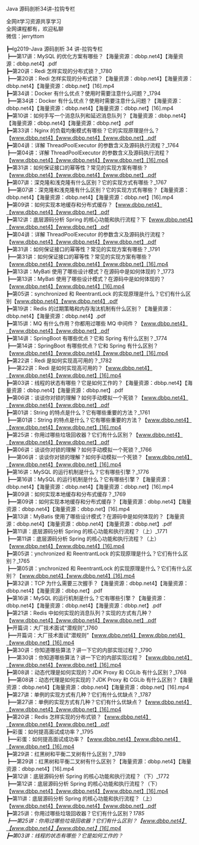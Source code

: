 Java 源码剖析34讲-拉钩专栏

全网it学习资源共享学习<br>全网课程都有，欢迎私聊<br>微信：jerryttom<br>

┣━lg2019-Java 源码剖析 34 讲-拉钩专栏<br> ┣━第17讲：MySQL 的优化方案有哪些？【海量资源：dbbp.net4】【海量资源：dbbp.net4】.pdf<br> ┣━第20讲：Redi 怎样实现的分布式锁？_1780<br> ┣━第20讲：Redi 怎样实现的分布式锁？【海量资源：dbbp.net4】【海量资源：dbbp.net4】【海量资源：dbbp.net】[16].mp4<br> ┣━第34讲：Docker 有什么优点？使用时需要注意什么问题？_1794<br> ┣━第34讲：Docker 有什么优点？使用时需要注意什么问题？【海量资源：dbbp.net4】【海量资源：dbbp.net4】【海量资源：dbbp.net】[16].mp4<br> ┣━第10讲：如何手写一个消息队列和延迟消息队列？【海量资源：dbbp.net4】【海量资源：dbbp.net4】【海量资源：dbbp.net】.pdf<br> ┣━第33讲：Nginx 的负载均衡模式有哪些？它的实现原理是什么？【www.dbbp.net4】【www.dbbp.net4】【www.dbbp.net】.pdf<br> ┣━第04讲：详解 ThreadPoolExecutor 的参数含义及源码执行流程？_1764<br> ┣━第04讲：详解 ThreadPoolExecutor 的参数含义及源码执行流程？【www.dbbp.net4】【www.dbbp.net4】【www.dbbp.net】[16].mp4<br> ┣━第31讲：如何保证接口的幂等性？常见的实现方案有哪些？【www.dbbp.net4】【www.dbbp.net4】【www.dbbp.net】.pdf<br> ┣━第07讲：深克隆和浅克隆有什么区别？它的实现方式有哪些？_1767<br> ┣━第07讲：深克隆和浅克隆有什么区别？它的实现方式有哪些？【海量资源：dbbp.net4】【海量资源：dbbp.net4】【海量资源：dbbp.net】[16].mp4<br> ┣━第09讲：如何实现本地缓存和分布式缓存？【www.dbbp.net4】【www.dbbp.net4】【www.dbbp.net】.pdf<br> ┣━第12讲：底层源码分析 Spring 的核心功能和执行流程？下【www.dbbp.net4】【www.dbbp.net4】【www.dbbp.net】.pdf<br> ┣━第04讲：详解 ThreadPoolExecutor 的参数含义及源码执行流程？【www.dbbp.net4】【www.dbbp.net4】【www.dbbp.net】.pdf<br> ┣━第31讲：如何保证接口的幂等性？常见的实现方案有哪些？_1791<br> ┣━第31讲：如何保证接口的幂等性？常见的实现方案有哪些？【www.dbbp.net4】【www.dbbp.net4】【www.dbbp.net】[16].mp4<br> ┣━第13讲：MyBati 使用了哪些设计模式？在源码中是如何体现的？_1773<br> ┣━第13讲：MyBati 使用了哪些设计模式？在源码中是如何体现的？【www.dbbp.net4】【www.dbbp.net4】[16].mp4<br> ┣━第05讲：synchronized 和 ReentrantLock 的实现原理是什么？它们有什么区别【www.dbbp.net4】【www.dbbp.net4】.pdf<br> ┣━第19讲：Redis 的过期策略和内存淘汰机制有什么区别？【海量资源：dbbp.net4】【海量资源：dbbp.net4】.pdf<br> ┣━第15讲：MQ 有什么作用？你都用过哪些 MQ 中间件？【www.dbbp.net4】【www.dbbp.net4】【www.dbbp.net】.pdf<br> ┣━第14讲：SpringBoot 有哪些优点？它和 Spring 有什么区别？_1774<br> ┣━第14讲：SpringBoot 有哪些优点？它和 Spring 有什么区别？【www.dbbp.net4】【www.dbbp.net4】【www.dbbp.net】[16].mp4<br> ┣━第22讲：Redi 是如何实现高可用的？_1782<br> ┣━第22讲：Redi 是如何实现高可用的？【www.dbbp.net4】【www.dbbp.net4】【www.dbbp.net】[16].mp4<br> ┣━第03讲：线程的状态有哪些？它是如何工作的？【海量资源：dbbp.net4】【海量资源：dbbp.net4】【海量资源：dbbp.net】.pdf<br> ┣━第06讲：谈谈你对锁的理解？如何手动模拟一个死锁？【www.dbbp.net4】【www.dbbp.net4】【www.dbbp.net】.pdf<br> ┣━第01讲：String 的特点是什么？它有哪些重要的方法？_1761<br> ┣━第01讲：String 的特点是什么？它有哪些重要的方法？【www.dbbp.net4】【www.dbbp.net4】【www.dbbp.net】[16].mp4<br> ┣━第25讲：你用过哪些垃圾回收器？它们有什么区别？【www.dbbp.net4】【www.dbbp.net4】【www.dbbp.net】.pdf<br> ┣━第06讲：谈谈你对锁的理解？如何手动模拟一个死锁？_1766<br> ┣━第06讲：谈谈你对锁的理解？如何手动模拟一个死锁？【www.dbbp.net4】【www.dbbp.net4】【www.dbbp.net】[16].mp4<br> ┣━第16讲：MySQL 的运行机制是什么？它有哪些引擎？_1776<br> ┣━第16讲：MySQL 的运行机制是什么？它有哪些引擎？【海量资源：dbbp.net4】【海量资源：dbbp.net4】【海量资源：dbbp.net】[16].mp4<br> ┣━第09讲：如何实现本地缓存和分布式缓存？_1769<br> ┣━第09讲：如何实现本地缓存和分布式缓存？【海量资源：dbbp.net4】【海量资源：dbbp.net4】【海量资源：dbbp.net】[16].mp4<br> ┣━第13讲：MyBatis 使用了哪些设计模式？在源码中是如何体现的？【海量资源：dbbp.net4】【海量资源：dbbp.net4】【海量资源：dbbp.net】.pdf<br> ┣━第11讲：底层源码分析 Spring 的核心功能和执行流程？（上）_1771<br> ┣━第11讲：底层源码分析 Spring 的核心功能和执行流程？（上）【www.dbbp.net4】【www.dbbp.net4】[16].mp4<br> ┣━第05讲：ynchronized 和 ReentrantLock 的实现原理是什么？它们有什么区别？_1765<br> ┣━第05讲：ynchronized 和 ReentrantLock 的实现原理是什么？它们有什么区别？【www.dbbp.net4】【www.dbbp.net4】[16].mp4<br> ┣━第32讲：TCP 为什么需要三次握手？【海量资源：dbbp.net4】【海量资源：dbbp.net4】【海量资源：dbbp.net】.pdf<br> ┣━第16讲：MySQL 的运行机制是什么？它有哪些引擎？【海量资源：dbbp.net4】【海量资源：dbbp.net4】【海量资源：dbbp.net】.pdf<br> ┣━第21讲：Redis 中如何实现的消息队列？实现的方式有几种？【www.dbbp.net4】【www.dbbp.net4】【www.dbbp.net】.pdf<br> ┣━开篇词：大厂技术面试“潜规则”_1760<br> ┣━开篇词：大厂技术面试“潜规则”【www.dbbp.net4】【www.dbbp.net4】【www.dbbp.net】[16].mp4<br> ┣━第30讲：你知道哪些算法？讲一下它的内部实现过程？_1790<br> ┣━第30讲：你知道哪些算法？讲一下它的内部实现过程？【www.dbbp.net4】【www.dbbp.net4】【www.dbbp.net】[16].mp4<br> ┣━第08讲：动态代理是如何实现的？JDK Proxy 和 CGLib 有什么区别？_1768<br> ┣━第08讲：动态代理是如何实现的？JDK Proxy 和 CGLib 有什么区别？【海量资源：dbbp.net4】【海量资源：dbbp.net4】【海量资源：dbbp.net】[16].mp4<br> ┣━第27讲：单例的实现方式有几种？它们有什么优缺点？_1787<br> ┣━第27讲：单例的实现方式有几种？它们有什么优缺点？【www.dbbp.net4】【www.dbbp.net4】【www.dbbp.net】[16].mp4<br> ┣━第20讲：Redis 怎样实现的分布式锁？【www.dbbp.net4】【www.dbbp.net4】【www.dbbp.net】.pdf<br> ┣━彩蛋：如何提高面试成功率？_1795<br> ┣━彩蛋：如何提高面试成功率？【www.dbbp.net4】【www.dbbp.net4】【www.dbbp.net】[16].mp4<br> ┣━第29讲：红黑树和平衡二叉树有什么区别？_1789<br> ┣━第29讲：红黑树和平衡二叉树有什么区别？【海量资源：dbbp.net4】【海量资源：dbbp.net4】[16].mp4<br> ┣━第12讲：底层源码分析 Spring 的核心功能和执行流程？（下）_1772<br> ┣━第12讲：底层源码分析 Spring 的核心功能和执行流程？（下）【www.dbbp.net4】【www.dbbp.net4】【www.dbbp.net】[16].mp4<br> ┣━第11讲：底层源码分析 Spring 的核心功能和执行流程？（上）【www.dbbp.net4】【www.dbbp.net4】【www.dbbp.net】.pdf<br> ┣━第25讲：你用过哪些垃圾回收器？它们有什么区别？_1785<br> ┣━第25讲：你用过哪些垃圾回收器？它们有什么区别？【www.dbbp.net4】【www.dbbp.net4】【www.dbbp.net】[16].mp4<br> ┣━第03讲：线程的状态有哪些？它是如何工作的？_